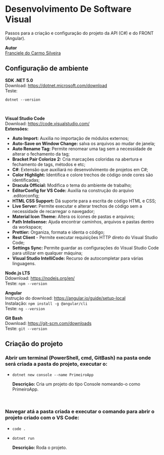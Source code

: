 # Desenvolvimento De Software Visual

Passos para a criação e configuração do projeto da API (C#) e do FRONT (Angular).

**Autor**<br>
[Franciele do Carmo Silveira](https://www.linkedin.com/in/cfrancielesilveira/)

## Configuração de ambiente

**SDK .NET 5.0**<br>
Download: https://dotnet.microsoft.com/download<br>
Teste:<br>

    dotnet --version

<br>

**Visual Studio Code**<br>
Download: https://code.visualstudio.com/<br>
    <h7>**Extensões:**

   - **Auto Import:** Auxilia no importação de módulos externos;
   - **Auto-Save on Window Change:** salva os arquivos ao mudar de janela;
   - **Auto Rename Tag:** Permite renomear uma tag sem a necessidade de alterar o fechamento da tag;
   - **Bracket Pair Colorize 2:** Cria marcações coloridas na abertura e fechamento de tags, métodos e etc;
   - **C#**: Extensão que auxiliará no desenvolvimento de projetos em C#;
   - **Color Highlight:** Identifica e colore trechos de código onde cores são identificadas;
   - **Dracula Official:** Modifica o tema do ambiente de trabalho;
   - **EditorConfig for VS Code:** Auxilia na construção do arquivo .editorconfig;
   - **HTML CSS Support:** Dá suporte para a escrita de código HTML e CSS;
   - **Live Server:** Permite executar e alterar trechos de código sem a necessidade de recarregar o navegador;
   - **Material Icon Theme:** Altera os ícones de pastas e arquivos;
   - **Path Intelisense:** Ajuda encontrar caminhos, arquivos e pastas dentro da workspace;
   - **Prettier:** Organiza, formata e identa o código;
   - **Rest Client** - Permite executar requisições HTTP direto do Visual Studio Code;
   - **Settings Sync:** Permite guardar as configurações do Visual Studio Code para utilizar em qualquer máquina;
   - **Visual Studio IntelliCode:** Recurso de autocompletar para várias linguagens.</h7>

**Node.js LTS**<br>
Ddownload: https://nodejs.org/en/<br>
Teste: `npm --version`<br>

**Angular**<br>
Instrução do download: https://angular.io/guide/setup-local<br>
Instalação: `npm install -g @angular/cli`<br>
Teste: `ng --version`<br>

**Git Bash**<br>
Download: https://git-scm.com/downloads<br>
Teste: `git --version`<br>

## Criação do projeto

<h3>Abrir um terminal (PowerShell, cmd, GitBash) na pasta onde será criada a pasta do projeto, executar o:</h3>

* `dotnet new console --name PrimeiroApp`

     **Descrição:** Cria um projeto do tipo Console nomeando-o como PrimeiroApp.
<br>

<h3>Navegar atá a pasta criada e executar o comando para abrir o projeto criado com o VS Code:</h3>

* `code .`

* `dotnet run`

     **Descrição:** Roda o projeto.
